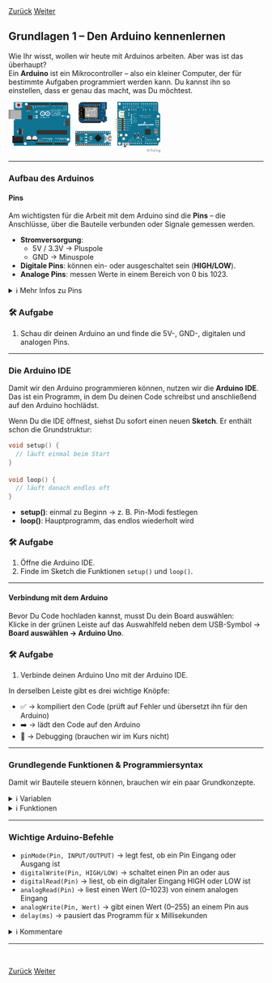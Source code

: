 <link rel="stylesheet" href="assets/css/custom.css?v=2">

<div class="nav-container">
  <a href="Sicherheit" class="button">Zurück</a>
  <a href="Grundlagen2" class="button">Weiter</a>
</div>

## Grundlagen 1 – Den Arduino kennenlernen

Wie Ihr wisst, wollen wir heute mit Arduinos arbeiten. Aber was ist das überhaupt?  
Ein **Arduino** ist ein Mikrocontroller – also ein kleiner Computer, der für bestimmte Aufgaben programmiert werden kann. Du kannst ihn so einstellen, dass er genau das macht, was Du möchtest.

<div class="schaltplan-box">
  <img src="img/Arduinos.png" width="300" class="rounded" alt="Arduino Uno">
</div>

---

### Aufbau des Arduinos

#### Pins

Am wichtigsten für die Arbeit mit dem Arduino sind die **Pins** – die Anschlüsse, über die Bauteile verbunden oder Signale gemessen werden.  

- **Stromversorgung**:  
  + 5V / 3.3V → Pluspole  
  + GND → Minuspole  
- **Digitale Pins**: können ein- oder ausgeschaltet sein (**HIGH/LOW**).  
- **Analoge Pins**: messen Werte in einem Bereich von 0 bis 1023.

<details>
<summary>ℹ️ Mehr Infos zu Pins</summary>
<p>
Man kann Pins als **Input** (Eingang) oder **Output** (Ausgang) verwenden.  
Beispiel:  
- Ein Temperatursensor gibt Daten an einen Input-Pin.  
- Über einen Output-Pin kann der Arduino z. B. eine LED ansteuern.  

Der Unterschied zwischen digitalen und analogen Signalen:  
- **Digital**: nur "an" (HIGH) oder "aus" (LOW).  
- **Analog**: kontinuierliche Werte (z. B. 357).  
</p>
</details>

<div class="aufgabe">
<h3>🛠️ Aufgabe</h3>
<ol>
  <li>Schau dir deinen Arduino an und finde die 5V-, GND-, digitalen und analogen Pins.</li>
</ol>
</div>

---

### Die Arduino IDE

Damit wir den Arduino programmieren können, nutzen wir die **Arduino IDE**. Das ist ein Programm, in dem Du deinen Code schreibst und anschließend auf den Arduino hochlädst.  

Wenn Du die IDE öffnest, siehst Du sofort einen neuen **Sketch**. Er enthält schon die Grundstruktur:

```cpp
void setup() {
  // läuft einmal beim Start
}

void loop() {
  // läuft danach endlos oft
}
```

- **setup()**: einmal zu Beginn → z. B. Pin-Modi festlegen  
- **loop()**: Hauptprogramm, das endlos wiederholt wird  

<div class="aufgabe">
<h3>🛠️ Aufgabe</h3>
<ol>
  <li>Öffne die Arduino IDE.</li>
  <li>Finde im Sketch die Funktionen <code>setup()</code> und <code>loop()</code>.</li>
</ol>
</div>

---

#### Verbindung mit dem Arduino

Bevor Du Code hochladen kannst, musst Du dein Board auswählen:  
Klicke in der grünen Leiste auf das Auswahlfeld neben dem USB-Symbol → **Board auswählen → Arduino Uno**.  

<div class="aufgabe">
<h3>🛠️ Aufgabe</h3>
<ol>
  <li>Verbinde deinen Arduino Uno mit der Arduino IDE.</li>
</ol>
</div>

In derselben Leiste gibt es drei wichtige Knöpfe:  
- ✅ → kompiliert den Code (prüft auf Fehler und übersetzt ihn für den Arduino)  
- ➡️ → lädt den Code auf den Arduino  
- 🐞 → Debugging (brauchen wir im Kurs nicht)

---

### Grundlegende Funktionen & Programmiersyntax

Damit wir Bauteile steuern können, brauchen wir ein paar Grundkonzepte.  

<details>
<summary>ℹ️ Variablen</summary>
<p>
**Variablen** sind Platzhalter für Werte.  
Beispiel:  
```cpp
int ganze_Zahl = 8;
float kommazahl = 2.7;
```
- <code>int</code> → ganze Zahl  
- <code>float</code> → Kommazahl  

💡 Wichtig: Jede Zeile endet mit einem <code>;</code>  
</p>
</details>

<details>
<summary>ℹ️ Funktionen</summary>
<p>
Funktionen sind Code-Blöcke, die aufgerufen werden können.  
Beispiel:  
```cpp
int variable = beispiel(a, b);
```
Sie nehmen Werte (Parameter) entgegen und geben oft einen Wert zurück.  
</p>
</details>

---

### Wichtige Arduino-Befehle

- `pinMode(Pin, INPUT/OUTPUT)` → legt fest, ob ein Pin Eingang oder Ausgang ist  
- `digitalWrite(Pin, HIGH/LOW)` → schaltet einen Pin an oder aus  
- `digitalRead(Pin)` → liest, ob ein digitaler Eingang HIGH oder LOW ist  
- `analogRead(Pin)` → liest einen Wert (0–1023) von einem analogen Eingang  
- `analogWrite(Pin, Wert)` → gibt einen Wert (0–255) an einem Pin aus  
- `delay(ms)` → pausiert das Programm für x Millisekunden  

<details>
<summary>ℹ️ Kommentare</summary>
<p>
Mit <code>//</code> kannst Du eine Zeile als Kommentar kennzeichnen.  
Beispiel:  
```cpp
// Diese Zeile wird vom Computer ignoriert
```
</p>
</details>

---

<p class="spacing-1">&nbsp;</p>

<div class="nav-container">
  <a href="Sicherheit" class="button">Zurück</a>
  <a href="Grundlagen2" class="button">Weiter</a>
</div>
